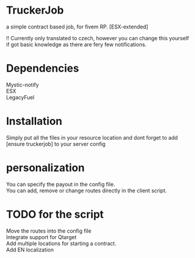 # TruckerJob
 a simple contract based job, for fivem RP. [ESX-extended]

 !!
 Currently only translated to czech, however you can change this yourself if got basic knowledge as there are fery few notifications.


# Dependencies
 Mystic-notify <br>
 ESX <br>
 LegacyFuel <br>
 

# Installation 

Simply put all the files in your resource location and dont forget to add [ensure truckerjob] to your server config


# personalization

You can specify the payout in the config file. <br>
You can add, remove or change routes directly in the client script.


# TODO for the script

Move the routes into the config file <br>
Integrate support for Qtarget <br>
Add multiple locations for starting a contract. <br>
Add EN localization <br>